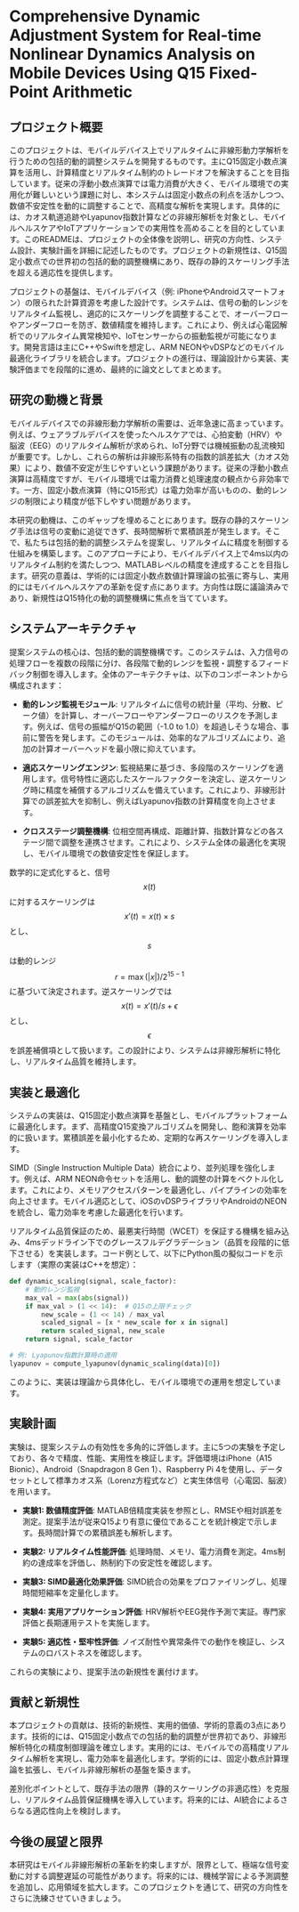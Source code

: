 # Comprehensive Dynamic Adjustment System for Real-time Nonlinear Dynamics Analysis on Mobile Devices Using Q15 Fixed-Point Arithmetic

## **プロジェクト概要**

このプロジェクトは、モバイルデバイス上でリアルタイムに非線形動力学解析を行うための包括的動的調整システムを開発するものです。主にQ15固定小数点演算を活用し、計算精度とリアルタイム制約のトレードオフを解決することを目指しています。従来の浮動小数点演算では電力消費が大きく、モバイル環境での実用化が難しいという課題に対し、本システムは固定小数点の利点を活かしつつ、数値不安定性を動的に調整することで、高精度な解析を実現します。具体的には、カオス軌道追跡やLyapunov指数計算などの非線形解析を対象とし、モバイルヘルスケアやIoTアプリケーションでの実用性を高めることを目的としています。このREADMEは、プロジェクトの全体像を説明し、研究の方向性、システム設計、実験計画を詳細に記述したものです。プロジェクトの新規性は、Q15固定小数点での世界初の包括的動的調整機構にあり、既存の静的スケーリング手法を超える適応性を提供します。

プロジェクトの基盤は、モバイルデバイス（例: iPhoneやAndroidスマートフォン）の限られた計算資源を考慮した設計です。システムは、信号の動的レンジをリアルタイム監視し、適応的にスケーリングを調整することで、オーバーフローやアンダーフローを防ぎ、数値精度を維持します。これにより、例えば心電図解析でのリアルタイム異常検知や、IoTセンサーからの振動監視が可能になります。開発言語は主にC++やSwiftを想定し、ARM NEONやvDSPなどのモバイル最適化ライブラリを統合します。プロジェクトの進行は、理論設計から実装、実験評価までを段階的に進め、最終的に論文としてまとめます。

## **研究の動機と背景**

モバイルデバイスでの非線形動力学解析の需要は、近年急速に高まっています。例えば、ウェアラブルデバイスを使ったヘルスケアでは、心拍変動（HRV）や脳波（EEG）のリアルタイム解析が求められ、IoT分野では機械振動の乱流検知が重要です。しかし、これらの解析は非線形系特有の指数的誤差拡大（カオス効果）により、数値不安定が生じやすいという課題があります。従来の浮動小数点演算は高精度ですが、モバイル環境では電力消費と処理速度の観点から非効率です。一方、固定小数点演算（特にQ15形式）は電力効率が高いものの、動的レンジの制限により精度が低下しやすい問題があります。

本研究の動機は、このギャップを埋めることにあります。既存の静的スケーリング手法は信号の変動に追従できず、長時間解析で累積誤差が発生します。そこで、私たちは包括的動的調整システムを提案し、リアルタイムに精度を制御する仕組みを構築します。このアプローチにより、モバイルデバイス上で4ms以内のリアルタイム制約を満たしつつ、MATLABレベルの精度を達成することを目指します。研究の意義は、学術的には固定小数点数値計算理論の拡張に寄与し、実用的にはモバイルヘルスケアの革新を促す点にあります。方向性は既に議論済みであり、新規性はQ15特化の動的調整機構に焦点を当てています。

## **システムアーキテクチャ**

提案システムの核心は、包括的動的調整機構です。このシステムは、入力信号の処理フローを複数の段階に分け、各段階で動的レンジを監視・調整するフィードバック制御を導入します。全体のアーキテクチャは、以下のコンポーネントから構成されます：

- **動的レンジ監視モジュール**: リアルタイムに信号の統計量（平均、分散、ピーク値）を計算し、オーバーフローやアンダーフローのリスクを予測します。例えば、信号の振幅がQ15の範囲（-1.0 to 1.0）を超過しそうな場合、事前に警告を発します。このモジュールは、効率的なアルゴリズムにより、追加の計算オーバーヘッドを最小限に抑えています。
  
- **適応スケーリングエンジン**: 監視結果に基づき、多段階のスケーリングを適用します。信号特性に適応したスケールファクターを決定し、逆スケーリング時に精度を補償するアルゴリズムを備えています。これにより、非線形計算での誤差拡大を抑制し、例えばLyapunov指数の計算精度を向上させます。

- **クロスステージ調整機構**: 位相空間再構成、距離計算、指数計算などの各ステージ間で調整を連携させます。これにより、システム全体の最適化を実現し、モバイル環境での数値安定性を保証します。

数学的に定式化すると、信号$$x(t)$$に対するスケーリングは$$x'(t) = x(t) \times s$$とし、$$s$$は動的レンジ$$r = \max(|x|) / 2^{15-1}$$に基づいて決定されます。逆スケーリングでは$$x(t) = x'(t) / s + \epsilon$$とし、$$\epsilon$$を誤差補償項として扱います。この設計により、システムは非線形解析に特化し、リアルタイム品質を維持します。

## **実装と最適化**

システムの実装は、Q15固定小数点演算を基盤とし、モバイルプラットフォームに最適化します。まず、高精度Q15変換アルゴリズムを開発し、飽和演算を効率的に扱います。累積誤差を最小化するため、定期的な再スケーリングを導入します。

SIMD（Single Instruction Multiple Data）統合により、並列処理を強化します。例えば、ARM NEON命令セットを活用し、動的調整の計算をベクトル化します。これにより、メモリアクセスパターンを最適化し、パイプラインの効率を向上させます。モバイル適応として、iOSのvDSPライブラリやAndroidのNEONを統合し、電力効率を考慮した最適化を行います。

リアルタイム品質保証のため、最悪実行時間（WCET）を保証する機構を組み込み、4msデッドライン下でのグレースフルデグラデーション（品質を段階的に低下させる）を実装します。コード例として、以下にPython風の擬似コードを示します（実際の実装はC++を想定）：

```python
def dynamic_scaling(signal, scale_factor):
    # 動的レンジ監視
    max_val = max(abs(signal))
    if max_val > (1 << 14):  # Q15の上限チェック
        new_scale = (1 << 14) / max_val
        scaled_signal = [x * new_scale for x in signal]
        return scaled_signal, new_scale
    return signal, scale_factor

# 例: Lyapunov指数計算時の適用
lyapunov = compute_lyapunov(dynamic_scaling(data)[0])
```

このように、実装は理論から具体化し、モバイル環境での運用を想定しています。

## **実験計画**

実験は、提案システムの有効性を多角的に評価します。主に5つの実験を予定しており、各々で精度、性能、実用性を検証します。評価環境はiPhone（A15 Bionic）、Android（Snapdragon 8 Gen 1）、Raspberry Pi 4を使用し、データセットとして標準カオス系（Lorenz方程式など）と実生体信号（心電図、脳波）を用います。

- **実験1: 数値精度評価**: MATLAB倍精度実装を参照とし、RMSEや相対誤差を測定。提案手法が従来Q15より有意に優位であることを統計検定で示します。長時間計算での累積誤差も解析します。

- **実験2: リアルタイム性能評価**: 処理時間、メモリ、電力消費を測定。4ms制約の達成率を評価し、熱制約下の安定性を確認します。

- **実験3: SIMD最適化効果評価**: SIMD統合の効果をプロファイリングし、処理時間短縮率を定量化します。

- **実験4: 実用アプリケーション評価**: HRV解析やEEG発作予測で実証。専門家評価と長期運用テストを実施します。

- **実験5: 適応性・堅牢性評価**: ノイズ耐性や異常条件での動作を検証し、システムのロバストネスを確認します。

これらの実験により、提案手法の新規性を裏付けます。

## **貢献と新規性**

本プロジェクトの貢献は、技術的新規性、実用的価値、学術的意義の3点にあります。技術的には、Q15固定小数点での包括的動的調整が世界初であり、非線形解析特化の精度制御理論を確立します。実用的には、モバイルでの高精度リアルタイム解析を実現し、電力効率を最適化します。学術的には、固定小数点計算理論を拡張し、モバイル非線形解析の基盤を築きます。

差別化ポイントとして、既存手法の限界（静的スケーリングの非適応性）を克服し、リアルタイム品質保証機構を導入しています。将来的には、AI統合によるさらなる適応性向上を検討します。

## **今後の展望と限界**

本研究はモバイル非線形解析の革新を約束しますが、限界として、極端な信号変動に対する調整遅延の可能性があります。将来的には、機械学習による予測調整を追加し、応用領域を拡大します。このプロジェクトを通じて、研究の方向性をさらに洗練させていきましょう。